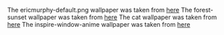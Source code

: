 The ericmurphy-default.png wallpaper was taken from [here](https://github.com/ericmurphyxyz/dotfiles/blob/master/.local/share/wall.png)
The forest-sunset wallpaper was taken from [here](https://wall.alphacoders.com/big.php?i=1348349)
The cat wallpaper was taken from [here](https://wall.alphacoders.com/big.php?i=987919)
The inspire-window-anime wallpaper was taken from [here](https://wall.alphacoders.com/big.php?i=1028801)
